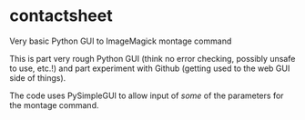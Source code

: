 # contactsheet

Very basic Python GUI to ImageMagick montage command

This is part very rough Python GUI (think no error checking, possibly unsafe to use, etc.!)
and part experiment with Github (getting used to the web GUI side of things).

The code uses PySimpleGUI to allow input of *some* of the parameters for the montage command.
